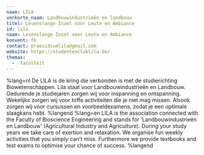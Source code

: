 ```yaml
---
naam: LILA
verkorte_naam: Landbouwindustrieën en landbouw
titel: Levenslange Inzet voor Leute en Ambiance
id: lila
naam: Levenslange Inzet voor Leute en Ambiance
konvent: fk
contact: praesidiumlila@gmail.com
website: https://studentenclublila.be/
themas:
  -  faculteit
---
```


%lang=nl De LILA is de kring die verbonden is met de studierichting Biowetenschappen. Lila staat voor Landbouwindustrieën en Landbouw. Gedurende je studiejaren zorgen wij voor inspanning en ontspanning. Wekelijks zorgen wij voor toffe activiteiten die je niet mag missen. Alsook zorgen wij voor cursussen en voorbeeldexamens, zodat je een optimale slaagkans hebt. %langend %lang=en LILA is the association connected with the Faculty of Bioscience Engineering and stands for ‘Landbouwindustrieën en Landbouw’ (Agricultural Industry and Agriculture). During your study years we take care of exertion and relaxation. We organise fun weekly activities that you simply can’t miss. Furthermore we provide textbooks and test exams to optimise your chance of success. %langend
